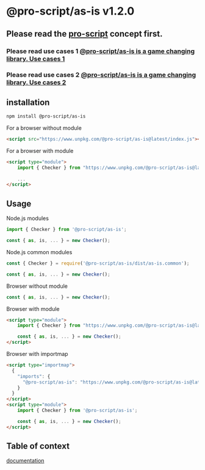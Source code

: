 # @pro-script/as-is v1.2.0

## Please read the [pro-script](https://github.com/pro-script/The-concept) concept first.
### Please read use cases 1 [@pro-script/as-is is a game changing library. Use cases 1](https://www.linkedin.com/pulse/pro-scriptas-is-game-changing-library-use-cases-1-volodymyr-kotov-nuuwe/)
### Please read use cases 2 [@pro-script/as-is is a game changing library. Use cases 2](https://www.linkedin.com/pulse/pro-scriptas-is-game-changing-library-use-cases-2-volodymyr-kotov-eyuke/)

## installation
```bash
npm install @pro-script/as-is
```
For a browser without module
```html
<script src="https://www.unpkg.com/@pro-script/as-is@latest/index.js"></script>
````
For a browser with module
```html
<script type="module">
    import { Checker } from "https://www.unpkg.com/@pro-script/as-is@latest/index.js";
    
    ...
</script>
```
## Usage

Node.js modules
```javascript
import { Checker } from '@pro-script/as-is';

const { as, is, ... } = new Checker();
```
Node.js common modules
```javascript
const { Checker } = require('@pro-script/as-is/dist/as-is.common');

const { as, is, ... } = new Checker();
```
Browser without module
```javascript
const { as, is, ... } = new Checker();
```
Browser with module
```html
<script type="module">
    import { Checker } from "https://www.unpkg.com/@pro-script/as-is@latest/dist/as-is.esm.mjs";

    const { as, is, ... } = new Checker();
</script>
```
Browser with importmap
```html
<script type="importmap">
  {
    "imports": {
      "@pro-script/as-is": "https://www.unpkg.com/@pro-script/as-is@latest/dist/as-is.esm.mjs",
    }
  }
</script>
<script type="module">
    import { Checker } from '@pro-script/as-is';

    const { as, is, ... } = new Checker();
</script>

```

## Table of context
[documentation](./documentation/temprary.md)
